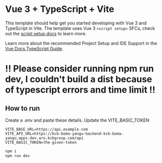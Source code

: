 # Vue 3 + TypeScript + Vite

This template should help get you started developing with Vue 3 and TypeScript in Vite. The template uses Vue 3 `<script setup>` SFCs, check out the [script setup docs](https://v3.vuejs.org/api/sfc-script-setup.html#sfc-script-setup) to learn more.

Learn more about the recommended Project Setup and IDE Support in the [Vue Docs TypeScript Guide](https://vuejs.org/guide/typescript/overview.html#project-setup).

# !! Please consider running npm run dev, I couldn't build a dist because of typescript errors and time limit !!

## How to run

Create a .env and paste these details. Update the VITE_BASIC_TOKEN
```env
VITE_BASE_URL=https://api.example.com
VITE_API_URL=https://kcb-boma-yangu-backend-kcb-boma-yangu.apps.dev.aro.kcbgroup.com/api
VITE_BASIC_TOKEN=the-given-token
```

```bash
npm i
npm run dev
```